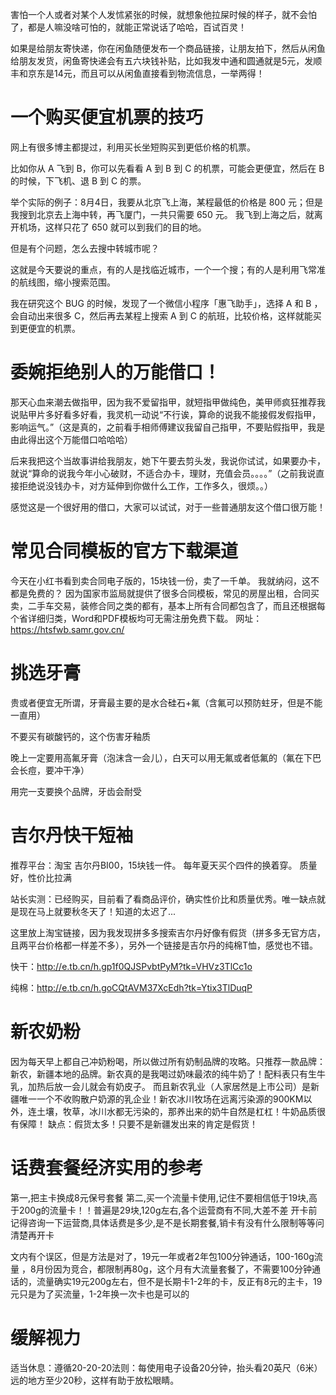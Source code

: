 害怕一个人或者对某个人发怵紧张的时候，就想象他拉屎时候的样子，就不会怕了，都是人嘛没啥可怕的，就能正常说话了哈哈，百试百灵！

如果是给朋友寄快递，你在闲鱼随便发布一个商品链接，让朋友拍下，然后从闲鱼给朋友发货，闲鱼寄快递会有五六块钱补贴，比如我发中通和圆通就是5元，发顺丰和京东是14元，而且可以从闲鱼直接看到物流信息，一举两得！

# 一个购买便宜机票的技巧

网上有很多博主都提过，利用买长坐短购买到更低价格的机票。

比如你从 A 飞到 B，你可以先看看 A 到 B 到 C 的机票，可能会更便宜，然后在 B 的时候，下飞机、退 B 到 C 的票。

举个实际的例子：8月4日，我要从北京飞上海，某程最低的价格是 800 元；但是我搜到北京去上海中转，再飞厦门，一共只需要 650 元。 我飞到上海之后，就离开机场，这样只花了 650 就可以到我们的目的地。

但是有个问题，怎么去搜中转城市呢？

这就是今天要说的重点，有的人是找临近城市，一个一个搜；有的人是利用飞常准的航线图，缩小搜索范围。

我在研究这个 BUG 的时候，发现了一个微信小程序「惠飞助手」，选择 A 和 B ，会自动出来很多 C，然后再去某程上搜索 A 到 C 的航班，比较价格，这样就能买到更便宜的机票。

# 委婉拒绝别人的万能借口！

那天心血来潮去做指甲，因为我不爱留指甲，就短指甲做纯色，美甲师疯狂推荐我说贴甲片多好看多好看，我灵机一动说“不行诶，算命的说我不能接假发假指甲，影响运气。”（这是真的，之前看手相师傅建议我留自己指甲，不要贴假指甲，我是由此得出这个万能借口哈哈哈）

后来我把这个当故事讲给我朋友，她下午要去剪头发，我说你试试，如果要办卡，就说“算命的说我今年小心破财，不适合办卡，理财，充值会员。。。。”（之前我说直接拒绝说没钱办卡，对方延伸到你做什么工作，工作多久，很烦。。）

感觉这是一个很好用的借口，大家可以试试，对于一些普通朋友这个借口很万能！

# 常见合同模板的官方下载渠道

今天在小红书看到卖合同电子版的，15块钱一份，卖了一千单。
我就纳闷，这不都是免费的？
因为国家市监局就提供了很多合同模板，常见的房屋出租，合同买卖，二手车交易，装修合同之类的都有，基本上所有合同都包含了，而且还根据每个省详细归类，Word和PDF模板均可无需注册免费下载。
网址：https://htsfwb.samr.gov.cn/

# 挑选牙膏

贵或者便宜无所谓，牙膏最主要的是水合硅石+氟（含氟可以预防蛀牙，但是不能一直用）

不要买有碳酸钙的，这个伤害牙釉质

晚上一定要用高氟牙膏（泡沫含一会儿），白天可以用无氟或者低氟的（氟在下巴会长痘，要冲干净）

用完一支要换个品牌，牙齿会耐受

# 吉尔丹快干短袖
推荐平台：淘宝
吉尔丹BI00，15块钱一件。
每年夏天买个四件的换着穿。
质量好，性价比拉满

站长实测：已经购买，目前看了看商品评价，确实性价比和质量优秀。唯一缺点就是现在马上就要秋冬天了！知道的太迟了...

这里放上淘宝链接，因为我发现拼多多搜索吉尔丹好像有假货（拼多多无官方店，且两平台价格都一样差不多），另外一个链接是吉尔丹的纯棉T恤，感觉也不错。

快干：http://e.tb.cn/h.gp1f0QJSPvbtPyM?tk=VHVz3TlCc1o

纯棉：http://e.tb.cn/h.goCQtAVM37XcEdh?tk=Ytix3TlDuqP

# 新农奶粉
因为每天早上都自己冲奶粉喝，所以做过所有奶制品牌的攻略。只推荐一款品牌：新农，新疆本地的品牌。新农真的是我喝过奶味最浓的纯牛奶了！配料表只有生牛乳，加热后放一会儿就会有奶皮子。
而且新农乳业（人家居然是上市公司）是新疆唯一一个不收购散户奶源的乳企业！新农冰川牧场在远离污染源的900KM以外，连土壤，牧草，冰川水都无污染的，那养出来的奶牛自然是杠杠！牛奶品质很有保障！
缺点：假货太多！只要不是新疆发出来的肯定是假货！

# 话费套餐经济实用的参考

第一,把主卡换成8元保号套餐
第二,买一个流量卡使用,记住不要相信低于19块,高于200g的流量卡！！普遍是29块,120g左右,各个运营商有不同,大差不差
开卡前记得咨询一下运营商,具体话费是多少,是不是长期套餐,销卡有没有什么限制等等问清楚再开卡

文内有个误区，但是方法是对了，19元一年或者2年包100分钟通话，100-160g流量 ，8月份因为竞合，都限制再80g，这个月有大流量套餐了，不需要100分钟通话的，流量确实19元200g左右，但不是长期卡1-2年的卡，反正有8元的主卡，19元只是为了买流量，1-2年换一次卡也是可以的

# 缓解视力

适当休息：遵循20-20-20法则：每使用电子设备20分钟，抬头看20英尺（6米）远的地方至少20秒，这样有助于放松眼睛。

